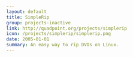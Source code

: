 ```yaml
---
layout: default
title: SimpleRip
group: projects-inactive
link: http://quadpoint.org/projects/simplerip
icon: /projects/simplerip/simplerip.png
date: 2005-01-01
summary: An easy way to rip DVDs on Linux.
---
```

